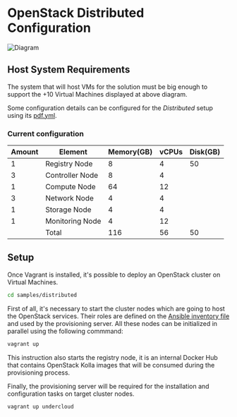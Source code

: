 # OpenStack Distributed Configuration

![Diagram](../../doc/img/diagram_distributed.png)

## Host System Requirements

The system that will host VMs for the solution must be big enough to
support the +10 Virtual Machines displayed at above diagram.

Some configuration details can be configured for the *Distributed*
setup using its [pdf.yml](pdf.yml).

### Current configuration

| Amount | Element           | Memory(GB) | vCPUs | Disk(GB) |
|--------|-------------------|------------|-------|----------|
| 1      | Registry Node     | 8          | 4     | 50       |
| 3      | Controller Node   | 8          | 4     |          |
| 1      | Compute Node      | 64         | 12    |          |
| 3      | Network Node      | 4          | 4     |          |
| 1      | Storage Node      | 4          | 4     |          |
| 1      | Monitoring Node   | 4          | 12    |          |
|        | Total             | 116        | 56    | 50       |

## Setup

Once Vagrant is installed, it's possible to deploy an OpenStack
cluster on Virtual Machines.

```bash
cd samples/distributed
```

First of all, it's necessary to start the cluster nodes which are
going to host the OpenStack services. Their roles are defined on the
[Ansible inventory file](hosts.ini) and used by the provisioning
server. All these nodes can be initialized in parallel using the
following commmand:

```bash
vagrant up
```

This instruction also starts the registry node, it is an internal
Docker Hub that contains OpenStack Kolla images that will be consumed
during the provisioning process.

Finally, the provisioning server will be required for the installation
and configuration tasks on target cluster nodes.

```bash
vagrant up undercloud
```
